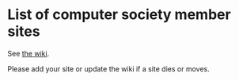 # List of computer society member sites

See
[the wiki](https://github.com/SalfordComputingSociety/sites/wiki/Member-sites).

Please add your site or update the wiki if a site dies or moves.
